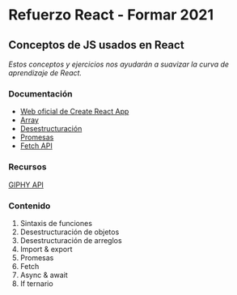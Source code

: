 # Refuerzo React - Formar 2021 
## Conceptos de JS usados en React
*Estos conceptos y ejercicios nos ayudarán a suavizar la curva de aprendizaje de React.*
### Documentación
- [Web oficial de Create React App](https://create-react-app.dev/)
- [Array](https://developer.mozilla.org/es/docs/Web/JavaScript/Reference/Global_Objects/Array/map)
- [Desestructuración](https://developer.mozilla.org/es/docs/Web/JavaScript/Reference/Operators/Destructuring_assignment)
- [Promesas](https://developer.mozilla.org/es/docs/Web/JavaScript/Reference/Global_Objects/Promise)
- [Fetch API](https://developer.mozilla.org/es/docs/Web/API/Fetch_API)

### Recursos
[GIPHY API](https://developers.giphy.com/)
### Contenido
1. Sintaxis de funciones
2. Desestructuración de objetos
3. Desestructuración de arreglos
4. Import & export
5. Promesas
6. Fetch
7. Async & await
8. If ternario
